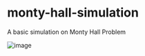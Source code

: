 # monty-hall-simulation
A basic simulation on Monty Hall Problem

![image](https://github.com/user-attachments/assets/30587548-d2b5-45e8-bb27-40facc7377e2)
